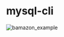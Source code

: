 # mysql-cli
![bamazon_example](https://user-images.githubusercontent.com/24642276/42922600-60380314-8aef-11e8-8cb3-5d4dfa2b5e44.jpg)
